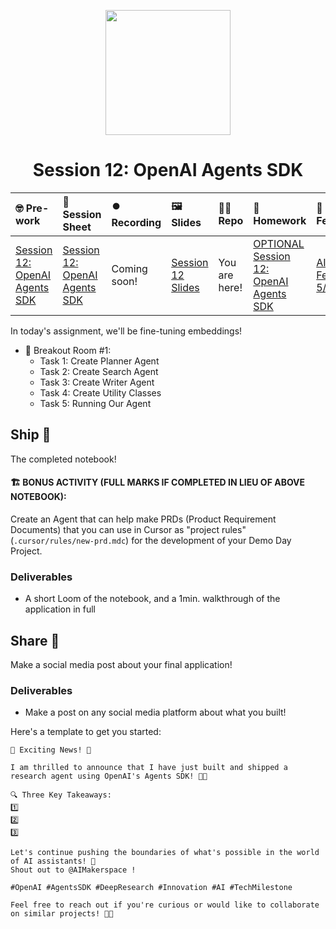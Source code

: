 
<p align = "center" draggable=”false” ><img src="https://github.com/AI-Maker-Space/LLM-Dev-101/assets/37101144/d1343317-fa2f-41e1-8af1-1dbb18399719" 
     width="200px"
     height="auto"/>
</p>

## <h1 align="center" id="heading">Session 12: OpenAI Agents SDK</h1>

| 🤓 Pre-work | 📰 Session Sheet | ⏺️ Recording     | 🖼️ Slides        | 👨‍💻 Repo         | 📝 Homework      | 📁 Feedback       |
|:-----------------|:-----------------|:-----------------|:-----------------|:-----------------|:-----------------|:-----------------|
| [Session 12: OpenAI Agents SDK](https://www.notion.so/Session-12-OpenAI-Agents-SDK-1eccd547af3d80ad8f5bc6e49c324f58?pvs=4#1eccd547af3d8190b62ef640154b474b) | [Session 12: OpenAI Agents SDK](https://www.notion.so/Session-12-OpenAI-Agents-SDK-1eccd547af3d80ad8f5bc6e49c324f58) | Coming soon! | [Session 12 Slides](https://www.canva.com/design/DAGjaWLICps/1HhsVJcia6-QsO_5bsYjwg/edit?utm_content=DAGjaWLICps&utm_campaign=designshare&utm_medium=link2&utm_source=sharebutton) | You are here! | [OPTIONAL Session 12: OpenAI Agents SDK](https://forms.gle/crBL48nZLinwJdhg8) | [AIE6 Feedback 5/8](https://forms.gle/p6prFuogx8VaQ4RS9) |

In today's assignment, we'll be fine-tuning embeddings!

- 🤝 Breakout Room #1:
     - Task 1: Create Planner Agent
     - Task 2: Create Search Agent
     - Task 3: Create Writer Agent
     - Task 4: Create Utility Classes
     - Task 5: Running Our Agent


## Ship 🚢

The completed notebook!

#### 🏗️ BONUS ACTIVITY (FULL MARKS IF COMPLETED IN LIEU OF ABOVE NOTEBOOK):

Create an Agent that can help make PRDs (Product Requirement Documents) that you can use in Cursor as "project rules" (`.cursor/rules/new-prd.mdc`) for the development of your Demo Day Project.

### Deliverables

- A short Loom of the notebook, and a 1min. walkthrough of the application in full

## Share 🚀

Make a social media post about your final application!

### Deliverables

- Make a post on any social media platform about what you built!

Here's a template to get you started:

```
🚀 Exciting News! 🚀

I am thrilled to announce that I have just built and shipped a research agent using OpenAI's Agents SDK! 🎉🤖

🔍 Three Key Takeaways:
1️⃣ 
2️⃣ 
3️⃣ 

Let's continue pushing the boundaries of what's possible in the world of AI assistants! 🚀
Shout out to @AIMakerspace !

#OpenAI #AgentsSDK #DeepResearch #Innovation #AI #TechMilestone

Feel free to reach out if you're curious or would like to collaborate on similar projects! 🤝🔥
```
